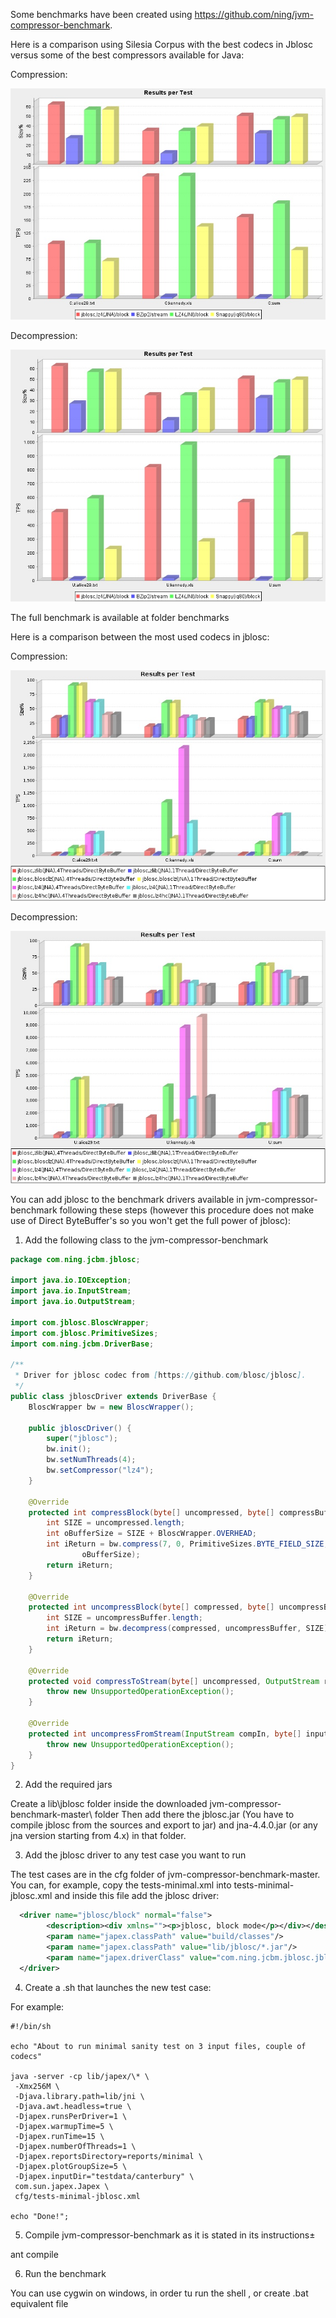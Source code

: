 Some benchmarks have been created using  https://github.com/ning/jvm-compressor-benchmark.

Here is a comparison using Silesia Corpus with the best codecs in Jblosc versus some of the best compressors available for Java:

Compression:

![alt text](https://github.com/Blosc/jblosc/blob/master/benchmarks/2017_04_10_18_42_l7_s0_4threads_lz4/testcase0.jpg "Compression")

Decompression:

![alt text](https://github.com/Blosc/jblosc/blob/master/benchmarks/2017_04_10_18_42_l7_s0_4threads_lz4/testcase1.jpg "Decompression")

The full benchmark is available at folder benchmarks

Here is a comparison between the most used codecs in jblosc:

Compression:

![alt text](https://github.com/Blosc/jblosc/blob/master/benchmarks/2017_04_14_07_39_codecs/testcase0.jpg "Compression")

Decompression:

![alt text](https://github.com/Blosc/jblosc/blob/master/benchmarks/2017_04_14_07_39_codecs/testcase1.jpg "Decompression")

You can add jblosc to the benchmark drivers available in jvm-compressor-benchmark following these steps (however this procedure does not make use of Direct ByteBuffer's so you won't get the full power of jblosc):

1. Add the following class to the jvm-compressor-benchmark

```java
package com.ning.jcbm.jblosc;

import java.io.IOException;
import java.io.InputStream;
import java.io.OutputStream;

import com.jblosc.BloscWrapper;
import com.jblosc.PrimitiveSizes;
import com.ning.jcbm.DriverBase;

/**
 * Driver for jblosc codec from [https://github.com/blosc/jblosc].
 */
public class jbloscDriver extends DriverBase {
	BloscWrapper bw = new BloscWrapper();

	public jbloscDriver() {
		super("jblosc");
		bw.init();
		bw.setNumThreads(4);
		bw.setCompressor("lz4");
	}

	@Override
	protected int compressBlock(byte[] uncompressed, byte[] compressBuffer) throws IOException {
		int SIZE = uncompressed.length;
		int oBufferSize = SIZE + BloscWrapper.OVERHEAD;
		int iReturn = bw.compress(7, 0, PrimitiveSizes.BYTE_FIELD_SIZE, uncompressed, SIZE, compressBuffer,
				oBufferSize);
		return iReturn;
	}

	@Override
	protected int uncompressBlock(byte[] compressed, byte[] uncompressBuffer) throws IOException {
		int SIZE = uncompressBuffer.length;
		int iReturn = bw.decompress(compressed, uncompressBuffer, SIZE);
		return iReturn;
	}

	@Override
	protected void compressToStream(byte[] uncompressed, OutputStream rawOut) throws IOException {
		throw new UnsupportedOperationException();
	}

	@Override
	protected int uncompressFromStream(InputStream compIn, byte[] inputBuffer) throws IOException {
		throw new UnsupportedOperationException();
	}
}
```

2. Add the required jars

Create a lib\jblosc folder inside the downloaded jvm-compressor-benchmark-master\ folder
Then add there the jblosc.jar (You have to compile jblosc from the sources and export to jar) and jna-4.4.0.jar (or any jna version starting from 4.x) in that folder.

3. Add the jblosc driver to any test case you want to run

The test cases are in the cfg folder of jvm-compressor-benchmark-master. You can, for example, copy the tests-minimal.xml into tests-minimal-jblosc.xml and inside this file add the jblosc driver:

```xml
  <driver name="jblosc/block" normal="false">
        <description><div xmlns=""><p>jblosc, block mode</p></div></description>
        <param name="japex.classPath" value="build/classes"/>
        <param name="japex.classPath" value="lib/jblosc/*.jar"/>
        <param name="japex.driverClass" value="com.ning.jcbm.jblosc.jbloscDriver"/>
  </driver>
```
4. Create a .sh that launches the new test case:

For example:

```
#!/bin/sh
 
echo "About to run minimal sanity test on 3 input files, couple of codecs"

java -server -cp lib/japex/\* \
 -Xmx256M \
 -Djava.library.path=lib/jni \
 -Djava.awt.headless=true \
 -Djapex.runsPerDriver=1 \
 -Djapex.warmupTime=5 \
 -Djapex.runTime=15 \
 -Djapex.numberOfThreads=1 \
 -Djapex.reportsDirectory=reports/minimal \
 -Djapex.plotGroupSize=5 \
 -Djapex.inputDir="testdata/canterbury" \
 com.sun.japex.Japex \
 cfg/tests-minimal-jblosc.xml

echo "Done!";
```
5. Compile jvm-compressor-benchmark as it is stated in its instructions±

ant compile

6. Run the benchmark

You can use cygwin on windows, in order tu run the shell , or create .bat equivalent file
